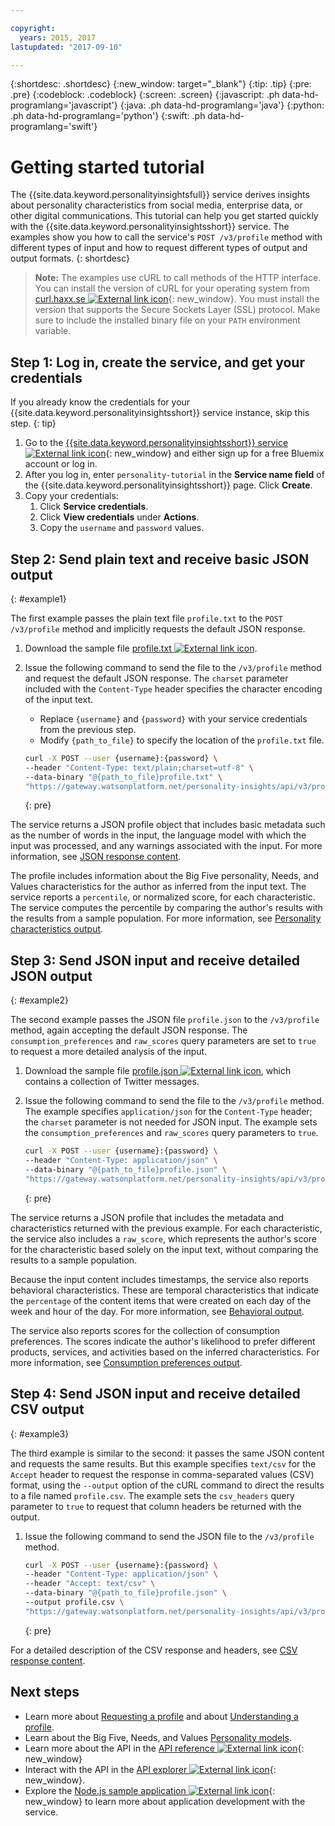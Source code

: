 ```yaml
---

copyright:
  years: 2015, 2017
lastupdated: "2017-09-10"

---
```


{:shortdesc: .shortdesc}
{:new_window: target="_blank"}
{:tip: .tip}
{:pre: .pre}
{:codeblock: .codeblock}
{:screen: .screen}
{:javascript: .ph data-hd-programlang='javascript'}
{:java: .ph data-hd-programlang='java'}
{:python: .ph data-hd-programlang='python'}
{:swift: .ph data-hd-programlang='swift'}

# Getting started tutorial

The {{site.data.keyword.personalityinsightsfull}} service derives insights about personality characteristics from social media, enterprise data, or other digital communications. This tutorial can help you get started quickly with the {{site.data.keyword.personalityinsightsshort}} service. The examples show you how to call the service's `POST /v3/profile` method with different types of input and how to request different types of output and output formats.
{: shortdesc}

> **Note:** The examples use cURL to call methods of the HTTP interface. You can install the version of cURL for your operating system from [curl.haxx.se ![External link icon](../../icons/launch-glyph.svg "External link icon")](https://curl.haxx.se/){: new_window}. You must install the version that supports the Secure Sockets Layer (SSL) protocol. Make sure to include the installed binary file on your `PATH` environment variable.

## Step 1: Log in, create the service, and get your credentials

If you already know the credentials for your {{site.data.keyword.personalityinsightsshort}} service instance, skip this step.
{: tip}

1.  Go to the [{{site.data.keyword.personalityinsightsshort}} service ![External link icon](../../icons/launch-glyph.svg "External link icon")](https://console.bluemix.net/catalog/services/personality-insights/){: new_window} and either sign up for a free Bluemix account or log in.
1.  After you log in, enter `personality-tutorial` in the **Service name field** of the {{site.data.keyword.personalityinsightsshort}} page. Click **Create**.
1.  Copy your credentials:
    1.  Click **Service credentials**.
    1.  Click **View credentials** under **Actions**.
    1.  Copy the `username` and `password` values.

## Step 2: Send plain text and receive basic JSON output
{: #example1}

The first example passes the plain text file `profile.txt` to the `POST /v3/profile` method and implicitly requests the default JSON response.

1.  Download the sample file <a target="_blank" href="https://watson-developer-cloud.github.io/doc-tutorial-downloads/personality-insights/profile.txt" download="profile.txt">profile.txt <img src="../../icons/launch-glyph.svg" alt="External link icon" title="External link icon" class="style-scope doc-content"></a>.
1.  Issue the following command to send the file to the `/v3/profile` method and request the default JSON response. The `charset` parameter included with the `Content-Type` header specifies the character encoding of the input text.
    -   Replace `{username}` and `{password}` with your service credentials from the previous step.
    -   Modify `{path_to_file}` to specify the location of the `profile.txt` file.

    ```bash
    curl -X POST --user {username}:{password} \
    --header "Content-Type: text/plain;charset=utf-8" \
    --data-binary "@{path_to_file}profile.txt" \
    "https://gateway.watsonplatform.net/personality-insights/api/v3/profile?version=2016-10-20"
    ```
    {: pre}

The service returns a JSON profile object that includes basic metadata such as the number of words in the input, the language model with which the input was processed, and any warnings associated with the input. For more information, see [JSON response content](/docs/services/personality-insights/output.html#outputJSON).

The profile includes information about the Big Five personality, Needs, and Values characteristics for the author as inferred from the input text. The service reports a `percentile`, or normalized score, for each characteristic. The service computes the percentile by comparing the author's results with the results from a sample population. For more information, see [Personality characteristics output](/docs/services/personality-insights/output.html#traitJSON).

## Step 3: Send JSON input and receive detailed JSON output
{: #example2}

The second example passes the JSON file `profile.json` to the `/v3/profile` method, again accepting the default JSON response. The `consumption_preferences` and `raw_scores` query parameters are set to `true` to request a more detailed analysis of the input.

1.  Download the sample file <a target="_blank" href="https://watson-developer-cloud.github.io/doc-tutorial-downloads/personality-insights/profile.json" download="profile.json">profile.json <img src="../../icons/launch-glyph.svg" alt="External link icon" title="External link icon" class="style-scope doc-content"></a>, which contains a collection of Twitter messages.
1.  Issue the following command to send the file to the `/v3/profile` method. The example specifies `application/json` for the `Content-Type` header; the `charset` parameter is not needed for JSON input. The example sets the `consumption_preferences` and `raw_scores` query parameters to `true`.

    ```bash
    curl -X POST --user {username}:{password} \
    --header "Content-Type: application/json" \
    --data-binary "@{path_to_file}profile.json" \
    "https://gateway.watsonplatform.net/personality-insights/api/v3/profile?version=2016-10-20&consumption_preferences=true&raw_scores=true"
    ```
    {: pre}

The service returns a JSON profile that includes the metadata and characteristics returned with the previous example. For each characteristic, the service also includes a `raw_score`, which represents the author's score for the characteristic based solely on the input text, without comparing the results to a sample population.

Because the input content includes timestamps, the service also reports behavioral characteristics. These are temporal characteristics that indicate the `percentage` of the content items that were created on each day of the week and hour of the day. For more information, see [Behavioral output](/docs/services/personality-insights/output.html#behaviorJSON).

The service also reports scores for the collection of consumption preferences. The scores indicate the author's likelihood to prefer different products, services, and activities based on the inferred characteristics. For more information, see [Consumption preferences output](/docs/services/personality-insights/output.html#preferenceJSON).

## Step 4: Send JSON input and receive detailed CSV output
{: #example3}

The third example is similar to the second: it passes the same JSON content and requests the same results. But this example specifies `text/csv` for the `Accept` header to request the response in comma-separated values (CSV) format, using the `--output` option of the cURL command to direct the results to a file named `profile.csv`. The example sets the `csv_headers` query parameter to `true` to request that column headers be returned with the output.

1.  Issue the following command to send the JSON file to the `/v3/profile` method.

    ```bash
    curl -X POST --user {username}:{password} \
    --header "Content-Type: application/json" \
    --header "Accept: text/csv" \
    --data-binary "@{path_to_file}profile.json" \
    --output profile.csv \
    "https://gateway.watsonplatform.net/personality-insights/api/v3/profile?version=2016-10-20&consumption_preferences=true&raw_scores=true&csv_headers=true"
    ```
    {: pre}

For a detailed description of the CSV response and headers, see [CSV response content](/docs/services/personality-insights/output.html#outputCSV).

## Next steps

-   Learn more about [Requesting a profile](/docs/services/personality-insights/input.html) and about [Understanding a profile](/docs/services/personality-insights/output.html).
-   Learn about the Big Five, Needs, and Values [Personality models](/docs/services/personality-insights/models.html).
-   Learn more about the API in the [API reference ![External link icon](../../icons/launch-glyph.svg "External link icon")](https://www.ibm.com/watson/developercloud/personality-insights/api/v3/){: new_window}
-   Interact with the API in the [API explorer ![External link icon](../../icons/launch-glyph.svg "External link icon")](https://watson-api-explorer.mybluemix.net/apis/personality-insights-v3){: new_window}.
-   Explore the [Node.js sample application ![External link icon](../../icons/launch-glyph.svg "External link icon")](https://github.com/watson-developer-cloud/personality-insights-nodejs){: new_window} to learn more about application development with the service.
